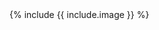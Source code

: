 <dd class="building-components-dd-block building-components-dd-text">
<div markdown="1">
{% include {{ include.image }} %}
</div>
</dd>
